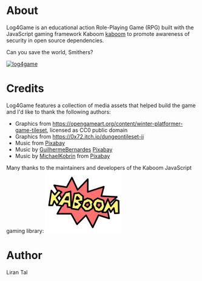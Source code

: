 # About

Log4Game is an educational action Role-Playing Game (RPG) built with the JavaScript gaming framework Kaboom [kaboom](https://kaboomjs.com) to promote awareness of security in open source dependencies.

Can you save the world, Smithers?

[![log4game](https://repository-images.githubusercontent.com/440266170/fe6a788e-0a5b-4d38-8232-66ec3532b63b)](https://Log4Game.lirantal.repl.co)

# Credits

Log4Game features a collection of media assets that helped build the game and I'd like to thank the following authors:

- Graphics from https://opengameart.org/content/winter-platformer-game-tileset, licensed as CC0 public domain
- Graphics from https://0x72.itch.io/dungeontileset-ii
- Music from [Pixabay](https://pixabay.com/music/?utm_source=link-attribution&amp;utm_medium=referral&amp;utm_campaign=music&amp;utm_content=7017)
- Music by [GuilhermeBernardes](/users/guilhermebernardes-24203804/?tab=audio&amp;utm_source=link-attribution&amp;utm_medium=referral&amp;utm_campaign=audio&amp;utm_content=10374) [Pixabay](https://pixabay.com/music/?utm_source=link-attribution&amp;utm_medium=referral&amp;utm_campaign=music&amp;utm_content=10374)
- Music by [MichaelKobrin](/users/michaelkobrin-21039285/?tab=audio&amp;utm_source=link-attribution&amp;utm_medium=referral&amp;utm_campaign=audio&amp;utm_content=3781) from [Pixabay](https://pixabay.com/?utm_source=link-attribution&amp;utm_medium=referral&amp;utm_campaign=music&amp;utm_content=3781)

Many thanks to the maintainers and developers of the Kaboom JavaScript gaming library:
![kaboom](learn/kaboom.png)

# Author

Liran Tal 
